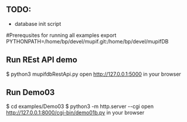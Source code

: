 ## TODO:
- database init script

#Prerequsites for running all examples
export PYTHONPATH=/home/bp/devel/mupif.git:/home/bp/devel/mupifDB

## Run REst API demo 
$ python3 mupifdbRestApi.py
open http://127.0.0.1:5000 in your browser

## Run Demo03 
$ cd examples/Demo03
$ python3 -m http.server --cgi
open http://127.0.0.1:8000/cgi-bin/demo01b.py in your browser



